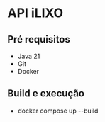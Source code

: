 # API iLIXO

## Pré requisitos
 - Java 21
 - Git
 - Docker

 ## Build e execução
- docker compose up --build

